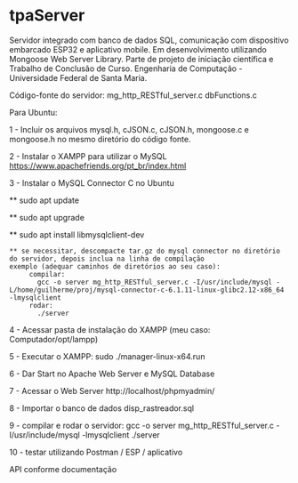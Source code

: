 # tpaServer
Servidor integrado com banco de dados SQL, comunicação com dispositivo embarcado ESP32 e aplicativo mobile. Em desenvolvimento utilizando Mongoose Web Server Library. Parte de projeto de iniciação científica e Trabalho de Conclusão de Curso. Engenharia de Computação - Universidade Federal de Santa Maria.



Código-fonte do servidor:  mg_http_RESTful_server.c
                           dbFunctions.c

Para Ubuntu:


1 - Incluir os arquivos mysql.h, cJSON.c, cJSON.h, mongoose.c e mongoose.h no mesmo diretório do código fonte.


2 - Instalar o XAMPP para utilizar o MySQL
    https://www.apachefriends.org/pt_br/index.html


3 - Instalar o MySQL Connector C no Ubuntu


   ** sudo apt update

    
   ** sudo apt upgrade

    
  ** sudo apt install libmysqlclient-dev


    ** se necessitar, descompacte tar.gz do mysql connector no diretório do servidor, depois inclua na linha de compilação
    exemplo (adequar caminhos de diretórios ao seu caso):
         compilar:
           gcc -o server mg_http_RESTful_server.c -I/usr/include/mysql -L/home/guilherme/proj/mysql-connector-c-6.1.11-linux-glibc2.12-x86_64 -lmysqlclient
         rodar:
           ./server

4 - Acessar pasta de instalação do XAMPP (meu caso: Computador/opt/lampp)


5 - Executar o XAMPP: 
      sudo ./manager-linux-x64.run

      
6 - Dar Start no Apache Web Server e MySQL Database


7 - Acessar o Web Server http://localhost/phpmyadmin/


8 - Importar o banco de dados disp_rastreador.sql


9 - compilar e rodar o servidor:
    gcc -o server mg_http_RESTful_server.c -I/usr/include/mysql -lmysqlclient
    ./server


10 - testar utilizando Postman / ESP / aplicativo

API conforme documentação

